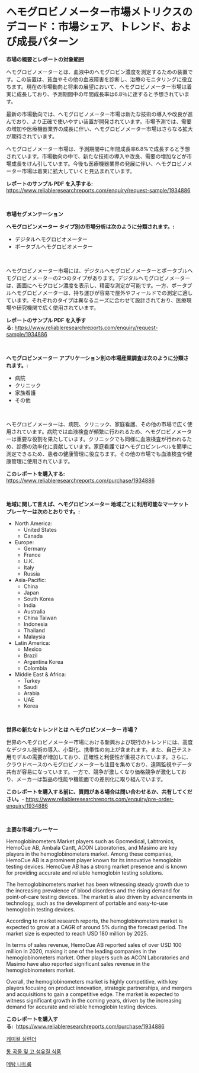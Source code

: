 <p><h1>ヘモグロビノメーター市場メトリクスのデコード：市場シェア、トレンド、および成長パターン</h1></p><p><strong>市場の概要とレポートの対象範囲</strong></p>
<p><p>ヘモグロビノメーターとは、血液中のヘモグロビン濃度を測定するための装置です。この装置は、貧血やその他の血液障害を診断し、治療のモニタリングに役立ちます。現在の市場動向と将来の展望において、ヘモグロビノメーター市場は着実に成長しており、予測期間中の年間成長率は6.8％に達すると予想されています。</p><p>最新の市場動向では、ヘモグロビノメーター市場は新たな技術の導入や改良が進んでおり、より正確で使いやすい装置が開発されています。市場予測では、需要の増加や医療機器業界の成長に伴い、ヘモグロビノメーター市場はさらなる拡大が期待されています。</p><p>ヘモグロビノメーター市場は、予測期間中に年間成長率6.8%で成長すると予想されています。市場動向の中で、新たな技術の導入や改良、需要の増加などが市場成長をけん引しています。今後も医療機器業界の発展に伴い、ヘモグロビノメーター市場は着実に拡大していくと見込まれています。</p></p>
<p><strong>レポートのサンプル PDF を入手する:</strong> <a href="https://www.reliableresearchreports.com/enquiry/request-sample/1934886">https://www.reliableresearchreports.com/enquiry/request-sample/1934886</a></p>
<p>&nbsp;</p>
<p><strong>市場セグメンテーション</strong></p>
<p><strong>ヘモグロビンメーター タイプ別の市場分析は次のように分類されます。:</strong></p>
<p><ul><li>デジタルヘモグロビオメーター</li><li>ポータブルヘモグロビオメーター</li></ul></p>
<p>&nbsp;</p>
<p><p>ヘモグロビノメーター市場には、デジタルヘモグロビノメーターとポータブルヘモグロビノメーターの2つのタイプがあります。デジタルヘモグロビノメーターは、画面にヘモグロビン濃度を表示し、精密な測定が可能です。一方、ポータブルヘモグロビノメーターは、持ち運びが容易で屋外やフィールドでの測定に適しています。それぞれのタイプは異なるニーズに合わせて設計されており、医療現場や研究機関で広く使用されています。</p></p>
<p><strong>レポートのサンプル PDF を入手する:</strong>&nbsp;<a href="https://www.reliableresearchreports.com/enquiry/request-sample/1934886">https://www.reliableresearchreports.com/enquiry/request-sample/1934886</a></p>
<p>&nbsp;</p>
<p><strong> ヘモグロビンメーター アプリケーション別の市場産業調査は次のように分類されます。:</strong></p>
<p><ul><li>病院</li><li>クリニック</li><li>家族看護</li><li>その他</li></ul></p>
<p>&nbsp;</p>
<p><p>ヘモグロビノメーターは、病院、クリニック、家庭看護、その他の市場で広く使用されています。病院では血液検査が頻繁に行われるため、ヘモグロビノメーターは重要な役割を果たしています。クリニックでも同様に血液検査が行われるため、診療の効率化に貢献しています。家庭看護ではヘモグロビンレベルを簡単に測定できるため、患者の健康管理に役立ちます。その他の市場でも血液検査や健康管理に使用されています。</p></p>
<p><strong>このレポートを購入する:</strong>&nbsp; <a href="https://www.reliableresearchreports.com/purchase/1934886">https://www.reliableresearchreports.com/purchase/1934886</a></p>
<p>&nbsp;</p>
<p><strong>地域に関して言えば、ヘモグロビンメーター 地域ごとに利用可能なマーケットプレーヤーは次のとおりです。:</strong></p>
<p><ul>
    <li>
        North America:
        <ul>
            <li>United States</li>
            <li>Canada</li>
        </ul>
    </li>
    <li>
        Europe:
        <ul>
            <li>Germany</li>
            <li>France</li>
            <li>U.K.</li>
            <li>Italy</li>
            <li>Russia</li>
        </ul>
    </li>
    <li>
        Asia-Pacific:
        <ul>
            <li>China</li>
            <li>Japan</li>
            <li>South Korea</li>
            <li>India</li>
            <li>Australia</li>
            <li>China Taiwan</li>
            <li>Indonesia</li>
            <li>Thailand</li>
            <li>Malaysia</li>
        </ul>
    </li>
    <li>
        Latin America:
        <ul>
            <li>Mexico</li>
            <li>Brazil</li>
            <li>Argentina Korea</li>
            <li>Colombia</li>
        </ul>
    </li>
    <li>
        Middle East & Africa:
        <ul>
            <li>Turkey</li>
            <li>Saudi</li>
            <li>Arabia</li>
            <li>UAE</li>
            <li>Korea</li>
        </ul>
    </li>
    </ul></p>
<p>&nbsp;</p>
<p><strong>世界の新たなトレンドとは ヘモグロビンメーター 市場？</strong></p>
<p><p>世界のヘモグロビノメーター市場における新興および現行のトレンドには、高度なデジタル技術の導入、小型化、携帯性の向上が含まれます。また、自己テスト用モデルの需要が増加しており、正確性と利便性が重視されています。さらに、クラウドベースのヘモグロビノメーターも注目を集めており、遠隔監視やデータ共有が容易になっています。一方で、競争が激しくなり価格競争が激化しており、メーカーは製品の性能や機能面での差別化に取り組んでいます。</p></p>
<p><strong>このレポートを購入する前に、質問がある場合は問い合わせるか、共有してください。</strong>- <a href="https://www.reliableresearchreports.com/enquiry/pre-order-enquiry/1934886">https://www.reliableresearchreports.com/enquiry/pre-order-enquiry/1934886</a></p>
<p>&nbsp;</p>
<p><strong>主要な市場プレーヤー</strong></p>
<p><p>Hemoglobinometers Market players such as Gpcmedical, Labtronics, HemoCue AB, Ambala Cantt, ACON Laboratories, and Masimo are key players in the hemoglobinometers market. Among these companies, HemoCue AB is a prominent player known for its innovative hemoglobin testing devices. HemoCue AB has a strong market presence and is known for providing accurate and reliable hemoglobin testing solutions.</p><p>The hemoglobinometers market has been witnessing steady growth due to the increasing prevalence of blood disorders and the rising demand for point-of-care testing devices. The market is also driven by advancements in technology, such as the development of portable and easy-to-use hemoglobin testing devices.</p><p>According to market research reports, the hemoglobinometers market is expected to grow at a CAGR of around 5% during the forecast period. The market size is expected to reach USD 180 million by 2025.</p><p>In terms of sales revenue, HemoCue AB reported sales of over USD 100 million in 2020, making it one of the leading companies in the hemoglobinometers market. Other players such as ACON Laboratories and Masimo have also reported significant sales revenue in the hemoglobinometers market.</p><p>Overall, the hemoglobinometers market is highly competitive, with key players focusing on product innovation, strategic partnerships, and mergers and acquisitions to gain a competitive edge. The market is expected to witness significant growth in the coming years, driven by the increasing demand for accurate and reliable hemoglobin testing devices.</p></p>
<p><strong>このレポートを購入する:</strong>&nbsp;&nbsp;<a href="https://www.reliableresearchreports.com/purchase/1934886">https://www.reliableresearchreports.com/purchase/1934886</a></p>
<p><p><a href="https://medium.com/@dudleyferry/%ED%99%94%ED%95%99-%EC%8B%A4%EB%A6%B0%EB%8D%94-%EC%8B%9C%EC%9E%A5%EC%9D%80-%EC%8B%9C%EC%9E%A5-%EC%A0%90%EC%9C%A0%EC%9C%A8-%ED%81%AC%EA%B8%B0-%EB%B0%8F-2031%EB%85%84%EA%B9%8C%EC%A7%80-%EC%98%88%EC%B8%A1%EB%90%9C-%EC%98%88%EC%B8%A1%EC%97%90-%EC%A7%91%EC%A4%91%ED%95%A9%EB%8B%88%EB%8B%A4-0ff6932bc993">케미컬 실린더</a></p><p><a href="https://github.com/vseigx30c9a1j/Market-Research-Report-List-1/blob/main/37551216936.md">통 곡물 및 고 섬유질 식품</a></p><p><a href="https://github.com/WilburKihn5676/Market-Research-Report-List-1/blob/main/28802686937.md">메탐 나트륨</a></p></p>